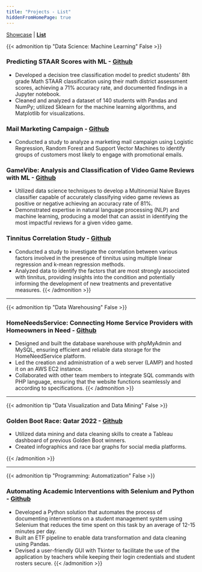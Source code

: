 ```yaml
---
title: "Projects - List"
hiddenFromHomePage: true
---
```


<a href="/projects/showcase">Showcase</a> |  <a href="/projects/list">**List**</a>

{{< admonition tip "Data Science: Machine Learning" False >}}
### Predicting STAAR Scores with ML - [Github](https://github.com/soto-sergio/staarPredictions)

- Developed a decision tree classification model to predict students’ 8th grade Math STAAR classification using their math district assessment scores, achieving a 71% accuracy rate, and documented findings in a Jupyter notebook.
- Cleaned and analyzed a dataset of 140 students with Pandas and NumPy; utilized Sklearn for the machine learning algorithms, and Matplotlib for visualizations. 

### Mail Marketing Campaign - [Github](https://github.com/soto-sergio/mailMarketing)
- Conducted a study to analyze a marketing mail campaign using Logistic Regression, Random Forest and Support Vector Machines to identify groups of customers most likely to engage with promotional emails.

### GameVibe: Analysis and Classification of Video Game Reviews with ML - [Github](https://github.com/soto-sergio/gameVibe)
- Utilized data science techniques to develop a Multinomial Naive Bayes classifier capable of accurately classifying video game reviews as positive or negative achieving an accuracy rate of 81%.
- Demonstrated expertise in natural language processing (NLP) and machine learning, producing a model that can assist in identifying the most impactful reviews for a given video game.

### Tinnitus Correlation Study - [Github](https://github.com/soto-sergio/tinnitusFactors)
- Conducted a study to investigate the correlation between various factors involved in the presence of tinnitus using multiple linear regression and k-mean regression methods.
- Analyzed data to identify the factors that are most strongly associated with tinnitus, providing insights into the condition and potentially informing the development of new treatments and preventative measures.
{{< /admonition >}}
***

{{< admonition tip "Data Warehousing" False >}}
### HomeNeedsService: Connecting Home Service Providers with Homeowners in Need - [Github](https://github.com/soto-sergio/HomeNeedsService)
- Designed and built the database warehouse with phpMyAdmin and MySQL, ensuring efficient and reliable data storage for the HomeNeedService platform.
- Led the creation and administration of a web server (LAMP) and hosted it on an AWS EC2 instance.
- Collaborated with other team members to integrate SQL commands with PHP language, ensuring that the website functions seamlessly and according to specifications.
{{< /admonition >}}
***
{{< admonition tip "Data Visualization and Data Mining" False >}}
### Golden Boot Race: Qatar 2022 - [Github](https://github.com/soto-sergio/goldenBoot-qatarWC)
- Utilized data mining and data cleaning skills to create a Tableau dashboard of previous Golden Boot winners.
- Created infographics and race bar graphs for social media platforms.

{{< /admonition >}}

***
{{< admonition tip "Programming: Automatization" False >}}
### Automating Academic Interventions with Selenium and Python - [Github](https://github.com/soto-sergio/ecst-interv-v2)
- Developed a Python solution that automates the process of documenting interventions on a student management system using Selenium that reduces the time spent on this task by an average of 12-15 minutes per day.
- Built an ETF pipeline to enable data transformation and data cleaning using Pandas.
- Devised a user-friendly GUI with Tkinter to facilitate the use of the application by teachers while keeping their login credentials and student rosters secure.
{{< /admonition >}}

